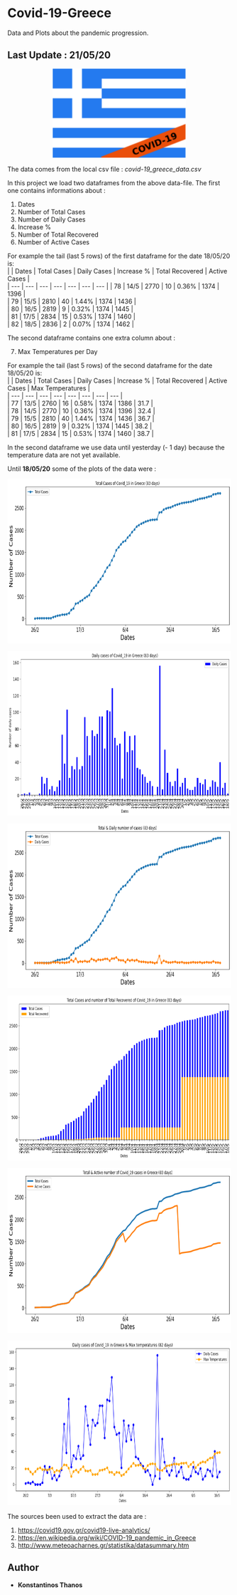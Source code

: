 # Covid-19-Greece
Data and Plots about the pandemic progression. 
## Last Update : 21/05/20

<p align="center">
  <img width="300" height="200" src="imgs/flag.png">
</p>

The data comes from the local csv file : *covid-19_greece_data.csv*

In this project we load two dataframes from the above data-file. 
The first one contains informations about : 

1. Dates  
2. Number of Total Cases  
3. Number of Daily Cases  
4. Increase %  
5. Number of Total Recovered  
6. Number of Active Cases  

For example the tail (last 5 rows) of the first dataframe for the date 18/05/20 is:  
|       |     Dates   |	Total Cases |	Daily Cases |	Increase % | Total Recovered | Active Cases |  
|  ---  |      ---    |     ---     |     ---    |       ---       |      ---     |  --- |
|  78   |     14/5    |	   2770     |	    10     |	    0.36%      |	    1374   	| 1396 |  
|  79   |	    15/5    |	   2810     |	    40     |	    1.44%      |	    1374    |	1436 |  
|  80   |	    16/5    |	   2819     |	     9     |	    0.32%      |	    1374    |	1445 |  
|  81   |     17/5    |	   2834     |	    15     |	    0.53%      |	    1374    |	1460 |  
|  82   |	    18/5    |	   2836     |	     2     |	    0.07%      |	    1374    |	1462 |  

The second dataframe contains one extra column about :  

7. Max Temperatures per Day  

For example the tail (last 5 rows) of the second dataframe for the date 18/05/20 is:  
|       |     Dates   |	Total Cases |	Daily Cases |	Increase % | Total Recovered | Active Cases |  Max Temperatures |  
|  ---  |      ---    |     ---     |     ---    |       ---       |      ---     |  --- |   --- |  
|  77 	|     13/5    | 	 2760     |	    16     |     	0.58% 	   |      1374 	  | 1386 |	31.7 |  
|  78   |     14/5    |	   2770     |	    10     |	    0.36%      |	    1374   	| 1396 |  32.4 |  
|  79   |	    15/5    |	   2810     |	    40     |	    1.44%      |	    1374    |	1436 |  36.7 |  
|  80   |	    16/5    |	   2819     |	     9     |	    0.32%      |	    1374    |	1445 |  38.2 |  
|  81   |     17/5    |	   2834     |	    15     |	    0.53%      |	    1374    |	1460 |  38.7 |  

In the second dataframe we use data until yesterday (- 1 day) because the temperature data are not yet available.

Until **18/05/20** some of the plots of the data were :
<p align="center">
  <img width="750" height="370" src="imgs/TotalCases.png">
</p>
<p align="center">
  <img width="750" height="370" src="imgs/DailyCasesBars.png">
</p>
<p align="center">
  <img width="750" height="370" src="imgs/TotalDaily.png">
</p>
<p align="center">
  <img width="750" height="370" src="imgs/TotalCasesandRecovered.png">
</p>
<p align="center">
  <img width="750" height="370" src="imgs/TotalandActiveCases.png">
</p>
<p align="center">
  <img width="750" height="370" src="imgs/CasesTemps.png">
</p>

The sources been used to extract the data are : 
1. https://covid19.gov.gr/covid19-live-analytics/  
2. https://en.wikipedia.org/wiki/COVID-19_pandemic_in_Greece  
3. http://www.meteoacharnes.gr/statistika/datasummary.htm  

## Author
* **Konstantinos Thanos**
